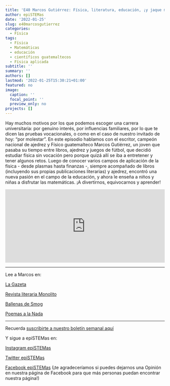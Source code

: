 ```yaml
---
title: 'E40 Marcos Gutiérrez: Física, literatura, educación, ¡y jaque mate!'
author: epiSTEMas
date: '2022-01-25'
slug: e40marcosgutierrez
categories:
  - Física
tags:
  - Física
  - Matemáticas
  - educación
  - científicos guatemaltecos
  - Física aplicada
subtitle: ''
summary: ''
authors: []
lastmod: '2022-01-25T15:30:21+01:00'
featured: no
image:
  caption: ''
  focal_point: ''
  preview_only: no
projects: []
---
```


Hay muchos motivos por los que podemos escoger una carrera universitaria: por genuino interés, por influencias familiares, por lo que te dicen las pruebas vocacionales, o como en el caso de nuestro invitado de hoy: “por molestar”. En este episodio hablamos con el escritor, campeón nacional de ajedrez y Físico guatemalteco Marcos Gutiérrez, un joven que pasaba su tiempo entre libros, ajedrez y juegos de fútbol, que decidió estudiar física sin vocación pero porque quizá allí se iba a entretener y tener algunos retos. Luego de conocer varios campos de aplicación de la física - desde plasmas hasta finanzas -, siempre acompañado de libros (incluyendo sus propias publicaciones literarias) y ajedrez, encontró una nueva pasión en el campo de la educación, y ahora le enseña a niños y niñas a disfrutar las matemáticas. ¡A divertirnos, equivocarnos y aprender!


<iframe src="https://open.spotify.com/embed/episode/0FqG7kZdXz2OuUpcwUS76H?utm_source=generator" width="100%" height="232" frameBorder="0" allowfullscreen="" allow="autoplay; clipboard-write; encrypted-media; fullscreen; picture-in-picture"></iframe>


- - - - -

Lee a Marcos en:

[La Gazeta](https://gazeta.gt/la-vitalidad-de-lo-inutil/)

[Revista literaria Monolito](https://revistaliterariamonolito.com/author/marcos/)

[Ballenas de Smog](https://www.goodreads.com/book/show/48558505-ballenas-de-smog)

[Poemas a la Nada](https://www.goodreads.com/book/show/36250705-poemas-a-la-nada)


- - - - -


Recuerda [suscribirte a nuestro boletín semanal aquí](http://eepurl.com/hyEnr1)

Y sigue a epiSTEMas en:

[Instagram epiSTEMas](https://www.instagram.com/epistemas/)  

[Twitter epiSTEMas](https://twitter.com/epiSTEMas_Pod)

[Facebook epiSTEMas](https://www.facebook.com/epiSTEMasPod) (¡te agradeceríamos si puedes dejarnos una Opinión en nuestra página de Facebook para que más personas puedan encontrar nuestra página!)
